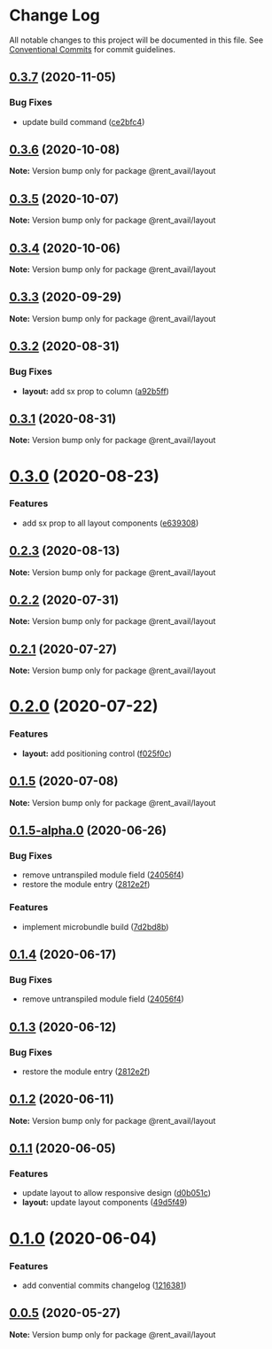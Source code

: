 # Change Log

All notable changes to this project will be documented in this file.
See [Conventional Commits](https://conventionalcommits.org) for commit guidelines.

## [0.3.7](https://github.com/rentalutions/elements/compare/@rent_avail/layout@0.3.6...@rent_avail/layout@0.3.7) (2020-11-05)


### Bug Fixes

* update build command ([ce2bfc4](https://github.com/rentalutions/elements/commit/ce2bfc47d722b40d87bbad7806b727cc29e9712a))





## [0.3.6](https://github.com/rentalutions/elements/compare/@rent_avail/layout@0.3.5...@rent_avail/layout@0.3.6) (2020-10-08)

**Note:** Version bump only for package @rent_avail/layout





## [0.3.5](https://github.com/rentalutions/elements/compare/@rent_avail/layout@0.3.4...@rent_avail/layout@0.3.5) (2020-10-07)

**Note:** Version bump only for package @rent_avail/layout





## [0.3.4](https://github.com/rentalutions/elements/compare/@rent_avail/layout@0.3.3...@rent_avail/layout@0.3.4) (2020-10-06)

**Note:** Version bump only for package @rent_avail/layout





## [0.3.3](https://github.com/rentalutions/elements/compare/@rent_avail/layout@0.3.2...@rent_avail/layout@0.3.3) (2020-09-29)

**Note:** Version bump only for package @rent_avail/layout





## [0.3.2](https://github.com/rentalutions/elements/compare/@rent_avail/layout@0.3.1...@rent_avail/layout@0.3.2) (2020-08-31)


### Bug Fixes

* **layout:** add sx prop to column ([a92b5ff](https://github.com/rentalutions/elements/commit/a92b5ff1a73089769debf7defeaba4b789a76f17))





## [0.3.1](https://github.com/rentalutions/elements/compare/@rent_avail/layout@0.3.0...@rent_avail/layout@0.3.1) (2020-08-31)

**Note:** Version bump only for package @rent_avail/layout





# [0.3.0](https://github.com/rentalutions/elements/compare/@rent_avail/layout@0.2.3...@rent_avail/layout@0.3.0) (2020-08-23)


### Features

* add sx prop to all layout components ([e639308](https://github.com/rentalutions/elements/commit/e639308edde33c4a0be6853266782ac86d8d5d9a))





## [0.2.3](https://github.com/rentalutions/elements/compare/@rent_avail/layout@0.2.2...@rent_avail/layout@0.2.3) (2020-08-13)

**Note:** Version bump only for package @rent_avail/layout





## [0.2.2](https://github.com/rentalutions/elements/compare/@rent_avail/layout@0.2.1...@rent_avail/layout@0.2.2) (2020-07-31)

**Note:** Version bump only for package @rent_avail/layout





## [0.2.1](https://github.com/rentalutions/elements/compare/@rent_avail/layout@0.2.0...@rent_avail/layout@0.2.1) (2020-07-27)

**Note:** Version bump only for package @rent_avail/layout





# [0.2.0](https://github.com/rentalutions/elements/compare/@rent_avail/layout@0.1.5...@rent_avail/layout@0.2.0) (2020-07-22)


### Features

* **layout:** add positioning control ([f025f0c](https://github.com/rentalutions/elements/commit/f025f0c77726b1f58f1918e04913b7615cf15554))





## [0.1.5](https://github.com/rentalutions/elements/compare/@rent_avail/layout@0.1.5-alpha.0...@rent_avail/layout@0.1.5) (2020-07-08)

**Note:** Version bump only for package @rent_avail/layout





## [0.1.5-alpha.0](https://github.com/rentalutions/elements/compare/@rent_avail/layout@0.1.1...@rent_avail/layout@0.1.5-alpha.0) (2020-06-26)


### Bug Fixes

* remove untranspiled module field ([24056f4](https://github.com/rentalutions/elements/commit/24056f4dcc4ab05fc8d0c604a0630d7b3a8aca3c))
* restore the module entry ([2812e2f](https://github.com/rentalutions/elements/commit/2812e2f5d71068ce37a8511d9b8c527b5d63efae))


### Features

* implement microbundle build ([7d2bd8b](https://github.com/rentalutions/elements/commit/7d2bd8b20990211f6d048a3f393d78ac15ce0142))





## [0.1.4](https://github.com/rentalutions/elements/compare/@rent_avail/layout@0.1.3...@rent_avail/layout@0.1.4) (2020-06-17)


### Bug Fixes

* remove untranspiled module field ([24056f4](https://github.com/rentalutions/elements/commit/24056f4dcc4ab05fc8d0c604a0630d7b3a8aca3c))





## [0.1.3](https://github.com/rentalutions/elements/compare/@rent_avail/layout@0.1.2...@rent_avail/layout@0.1.3) (2020-06-12)


### Bug Fixes

* restore the module entry ([2812e2f](https://github.com/rentalutions/elements/commit/2812e2f5d71068ce37a8511d9b8c527b5d63efae))





## [0.1.2](https://github.com/rentalutions/elements/compare/@rent_avail/layout@0.1.1...@rent_avail/layout@0.1.2) (2020-06-11)

**Note:** Version bump only for package @rent_avail/layout





## [0.1.1](https://github.com/rentalutions/elements/compare/@rent_avail/layout@0.1.0...@rent_avail/layout@0.1.1) (2020-06-05)


### Features

* update layout to allow responsive design ([d0b051c](https://github.com/rentalutions/elements/commit/d0b051c94ff9eee66cabc2573bdf4443dd353e7d))
* **layout:** update layout components ([49d5f49](https://github.com/rentalutions/elements/commit/49d5f4903505c833725f62ef7b1af19205d8f322))





# [0.1.0](https://github.com/rentalutions/elements/compare/@rent_avail/layout@0.0.4...@rent_avail/layout@0.1.0) (2020-06-04)


### Features

* add convential commits changelog ([1216381](https://github.com/rentalutions/elements/commit/1216381d4e1bb8eb8dea4a2293a8bb84662195a9))





## [0.0.5](https://github.com/rentalutions/elements/compare/@rent_avail/layout@0.0.4...@rent_avail/layout@0.0.5) (2020-05-27)

**Note:** Version bump only for package @rent_avail/layout
